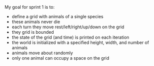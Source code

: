 My goal for sprint 1 is to:

- define a grid with animals of a single species
- these animals never die
- each turn they move rest/left/right/up/down on the grid
- they grid is bounded
- the state of the grid (and time) is printed on each iteration
- the world is initialized with a specified height, width, and number of animals
- animals move about randomly
- only one animal can occupy a space on the grid
